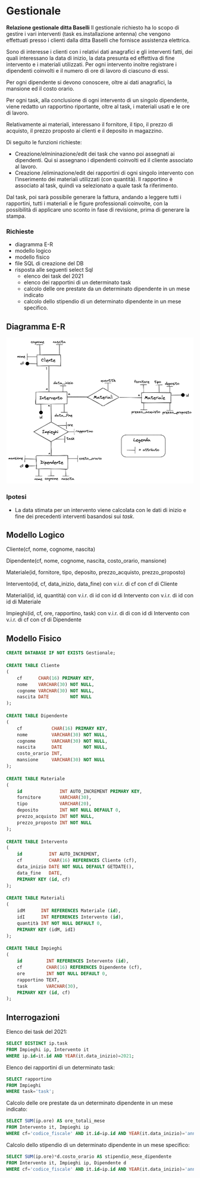 # Gestionale

**Relazione gestionale ditta Baselli**
Il gestionale richiesto ha lo scopo di gestire i vari interventi (task es.installazione antenna) che
vengono effettuati presso i clienti dalla ditta Baselli che fornisce assistenza elettrica.

Sono di interesse i clienti con i relativi dati anagrafici e gli interventi fatti, dei quali interessano la data di inizio, la data presunta ed effettiva di fine intervento e i materiali utilizzati. Per ogni intervento inoltre registrare i dipendenti coinvolti e il numero di ore di lavoro di ciascuno di essi.

Per ogni dipendente si devono conoscere, oltre ai dati anagrafici, la mansione ed il costo orario.

Per ogni task, alla conclusione di ogni intervento di un singolo dipendente, viene redatto un
rapportino riportante, oltre al task, i materiali usati e le ore di lavoro.

Relativamente ai materiali, interessano il fornitore, il tipo, il prezzo di acquisto, il prezzo proposto ai clienti e il deposito in magazzino.

Di seguito le funzioni richieste:

- Creazione/elmininazione/edit dei task che vanno poi assegnati ai dipendenti. Qui si
assegnano i dipendenti coinvolti ed il cliente associato al lavoro.
- Creazione /eliminazione/edit dei rapportini di ogni singolo intervento con l’inserimento dei
materiali utilizzati (con quantità). Il rapportino è associato al task, quindi va selezionato a
quale task fa riferimento.

Dal task, poi sarà possibile generare la fattura, andando a leggere tutti i rapportini, tutti i materiali e le figure professionali coinvolte, con la possibilità di applicare uno sconto in fase di revisione, prima di generare la stampa.

### Richieste

- diagramma E-R
- modello logico
- modello fisico
- file SQL di creazione del DB
- risposta alle seguenti select Sql
    - elenco dei task del 2021
    - elenco dei rapportini di un determinato task
    - calcolo delle ore prestate da un determinato dipendente in un mese indicato
    - calcolo dello stipendio di un determinato dipendente in un mese specifico.

## Diagramma E-R

![Untitled](Gestionale%201f3d17482db64de49955e80260a00679/Untitled.png)

### Ipotesi

- La data stimata per un intervento viene calcolata con le dati di inizio e fine dei precedenti interventi basandosi sui *task*.

## Modello Logico

Cliente(cf, nome, cognome, nascita)

Dipendente(cf, nome, cognome, nascita, costo_orario, mansione)

Materiale(id, fornitore, tipo, deposito, prezzo_acquisto, prezzo_proposto)

Intervento(id, cf, data_inizio, data_fine)
    con v.i.r. di cf con cf di Cliente

Materiali(id, id, quantità)
    con v.i.r. di id con id di Intervento
    con v.i.r. di id con id di Materiale

Impieghi(id, cf, ore, rapportino, task)
    con v.i.r. di di con id di Intervento
    con v.i.r. di cf con cf di Dipendente

## Modello Fisico

```sql
CREATE DATABASE IF NOT EXISTS Gestionale;

CREATE TABLE Cliente
(
    cf      CHAR(16) PRIMARY KEY,
    nome    VARCHAR(30) NOT NULL,
    cognome VARCHAR(30) NOT NULL,
    nascita DATE        NOT NULL
);

CREATE TABLE Dipendente
(
    cf           CHAR(16) PRIMARY KEY,
    nome         VARCHAR(30) NOT NULL,
    cognome      VARCHAR(30) NOT NULL,
    nascita      DATE        NOT NULL,
    costo_orario INT,
    mansione     VARCHAR(30) NOT NULL
);

CREATE TABLE Materiale
(
    id              INT AUTO_INCREMENT PRIMARY KEY,
    fornitore       VARCHAR(30),
    tipo            VARCHAR(20),
    deposito        INT NOT NULL DEFAULT 0,
    prezzo_acquisto INT NOT NULL,
    prezzo_proposto INT NOT NULL
);

CREATE TABLE Intervento
(
    id          INT AUTO_INCREMENT,
    cf          CHAR(16) REFERENCES Cliente (cf),
    data_inizio DATE NOT NULL DEFAULT GETDATE(),
    data_fine   DATE,
    PRIMARY KEY (id, cf)
);

CREATE TABLE Materiali
(
    idM      INT REFERENCES Materiale (id),
    idI      INT REFERENCES Intervento (id),
    quantità INT NOT NULL DEFAULT 0,
    PRIMARY KEY (idM, idI)
);

CREATE TABLE Impieghi
(
    id         INT REFERENCES Intervento (id),
    cf         CHAR(16) REFERENCES Dipendente (cf),
    ore        INT NOT NULL DEFAULT 0,
    rapportino TEXT,
    task       VARCHAR(30),
    PRIMARY KEY (id, cf)
);
```

## Interrogazioni

Elenco dei task del 2021:

```sql
SELECT DISTINCT ip.task 
FROM Impieghi ip, Intervento it
WHERE ip.id=it.id AND YEAR(it.data_inizio)=2021;
```

Elenco dei rapportini di un determinato task:

```sql
SELECT rapportino
FROM Impieghi
WHERE task='task';
```

Calcolo delle ore prestate da un determinato dipendente in un mese indicato:

```sql
SELECT SUM(ip.ore) AS ore_totali_mese
FROM Intervento it, Impieghi ip
WHERE cf='codice_fiscale' AND it.id=ip.id AND YEAR(it.data_inizio)='anno' AND MONTH(data_inizio)='mese'
```

Calcolo dello stipendio di un determinato dipendente in un mese specifico:

```sql
SELECT SUM(ip.ore)*d.costo_orario AS stipendio_mese_dipendente
FROM Intervento it, Impieghi ip, Dipendente d
WHERE cf='codice_fiscale' AND it.id=ip.id AND YEAR(it.data_inizio)='anno' AND MONTH(data_inizio)='mese'
```